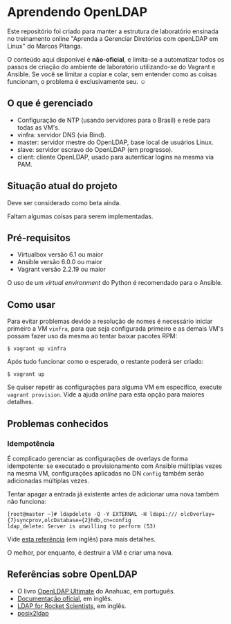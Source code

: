 # Aprendendo OpenLDAP

Este repositório foi criado para manter a estrutura de laboratório ensinada no
treinamento online "Aprenda a Gerenciar Diretórios com openLDAP em Linux" do
Marcos Pitanga.

O conteúdo aqui disponível é **não-oficial**, e limita-se a automatizar todos os
passos de criação do ambiente de laboratório utilizando-se do Vagrant e Ansible.
Se você se limitar a copiar e colar, sem entender como as coisas funcionam, o
problema é exclusivamente seu. ☺

## O que é gerenciado

- Configuração de NTP (usando servidores para o Brasil) e rede para todas as
VM's.
- vinfra: servidor DNS (via Bind).
- master: servidor mestre do OpenLDAP, base local de usuários Linux.
- slave: servidor escravo do OpenLDAP (em progresso).
- client: cliente OpenLDAP, usado para autenticar logins na mesma via PAM.

## Situação atual do projeto

Deve ser considerado como beta ainda.

Faltam algumas coisas para serem implementadas.

## Pré-requisitos

- Virtualbox versão 6.1 ou maior
- Ansible versão 6.0.0 ou maior
- Vagrant versão 2.2.19 ou maior

O uso de um *virtual environment* do Python é recomendado para o Ansible.

## Como usar

Para evitar problemas devido a resolução de nomes é necessário iniciar primeiro
a VM `vinfra`, para que seja configurada primeiro e as demais VM's possam fazer
uso da mesma ao tentar baixar pacotes RPM:

```
$ vagrant up vinfra
```

Após tudo funcionar como o esperado, o restante poderá ser criado:

```
$ vagrant up
```

Se quiser repetir as configurações para alguma VM em específico, execute
`vagrant provision`. Vide a ajuda *online* para esta opção para maiores
detalhes.

## Problemas conhecidos

### Idempotência

É complicado gerenciar as configurações de overlays de forma idempotente: se
executado o provisionamento com Ansible múltiplas vezes na mesma VM,
configurações aplicadas no DN `config` também serão adicionadas múltiplas vezes.

Tentar apagar a entrada já existente antes de adicionar uma nova também não
funciona:

```
[root@master ~]# ldapdelete -Q -Y EXTERNAL -H ldapi:/// olcOverlay={7}syncprov,olcDatabase={2}hdb,cn=config
ldap_delete: Server is unwilling to perform (53)
```

Vide
[esta referência](https://openldap.org/lists/openldap-technical/201307/msg00219.html)
(em inglês) para mais detalhes.

O melhor, por enquanto, é destruir a VM e criar uma nova.

## Referências sobre OpenLDAP

- O livro [OpenLDAP Ultimate](http://www.anahuac.eu/livros-em-cc-by/) do
Anahuac, em português.
- [Documentação oficial](https://openldap.org/doc/), em inglês.
- [LDAP for Rocket Scientists](https://www.zytrax.com/books/ldap/), em inglês.
- [posix2ldap](https://github.com/glasswalk3r/posix2ldap)
